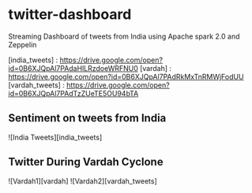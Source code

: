 # twitter-dashboard
Streaming Dashboard of tweets from India using Apache spark 2.0 and Zeppelin

[india_tweets] : https://drive.google.com/open?id=0B6XJQpAl7PAdaHlLRzdoeWRFNU0
[vardah] : https://drive.google.com/open?id=0B6XJQpAl7PAdRkMxTnRMWjFodUU
[vardah_tweets] : https://drive.google.com/open?id=0B6XJQpAl7PAdTzZUeTE5OU94bTA


## Sentiment on tweets from India

![India Tweets][india_tweets]

## Twitter During Vardah Cyclone

![Vardah1][vardah]
![Vardah2][vardah_tweets]
